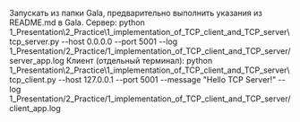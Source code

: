 Запускать из папки Gala, предварительно выполнить указания из README.md в Gala.
Сервер:
python 1_Presentation\2_Practice\1_implementation_of_TCP_client_and_TCP_server\tcp_server.py --host 0.0.0.0 --port 5001 --log 1_Presentation/2_Practice/1_implementation_of_TCP_client_and_TCP_server/server_app.log
Клиент (отдельный терминал):
python 1_Presentation\2_Practice\1_implementation_of_TCP_client_and_TCP_server\tcp_client.py --host 127.0.0.1 --port 5001 --message "Hello TCP Server!" --log 1_Presentation/2_Practice/1_implementation_of_TCP_client_and_TCP_server/client_app.log